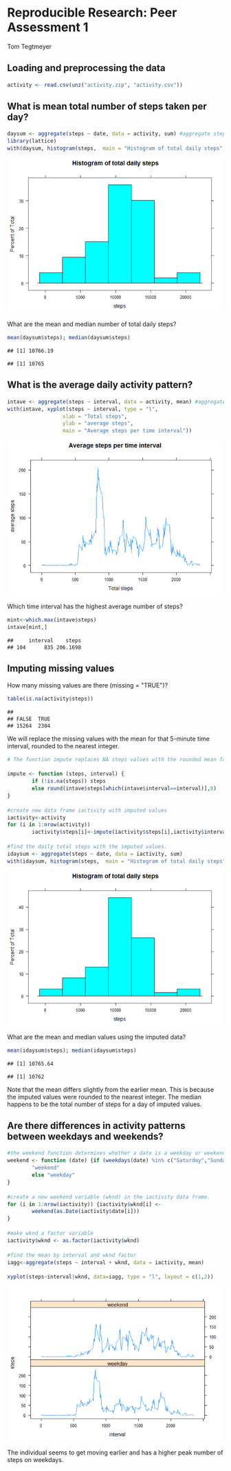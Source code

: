 # Reproducible Research: Peer Assessment 1
Tom Tegtmeyer  


## Loading and preprocessing the data

```r
activity <- read.csv(unz("activity.zip", "activity.csv"))
```

## What is mean total number of steps taken per day?


```r
daysum <- aggregate(steps ~ date, data = activity, sum) #aggregate steps by date
library(lattice)
with(daysum, histogram(steps,  main = "Histogram of total daily steps"))
```

![](PA1_template_files/figure-html/unnamed-chunk-2-1.png)

What are the mean and median number of total daily steps?

```r
mean(daysum$steps); median(daysum$steps)
```

```
## [1] 10766.19
```

```
## [1] 10765
```

## What is the average daily activity pattern?

```r
intave <- aggregate(steps ~ interval, data = activity, mean) #aggregate steps by interval
with(intave, xyplot(steps ~ interval, type = "l", 
                  xlab = "Total steps", 
                  ylab = "average steps", 
                  main = "Average steps per time interval"))
```

![](PA1_template_files/figure-html/unnamed-chunk-4-1.png)

Which time interval has the highest average number of steps? 


```r
mint<-which.max(intave$steps)
intave[mint,]
```

```
##     interval    steps
## 104      835 206.1698
```
## Imputing missing values
How many missing values are there (missing = "TRUE")?

```r
table(is.na(activity$steps))
```

```
## 
## FALSE  TRUE 
## 15264  2304
```

We will replace the missing values with the mean for that 5-minute time interval, rounded to the nearest integer.


```r
# The function impute replaces NA steps values with the rounded mean for the # same time interval (using the intave table from above)

impute <- function (steps, interval) {
        if (!is.na(steps)) steps 
        else round(intave$steps[which(intave$interval==interval)],0)
}

#create new data frame iactivity with imputed values
iactivity<-activity
for (i in 1:nrow(activity)) 
        iactivity$steps[i]<-impute(iactivity$steps[i],iactivity$interval[i])

#find the daily total steps with the imputed values.
idaysum <- aggregate(steps ~ date, data = iactivity, sum)
with(idaysum, histogram(steps,  main = "Histogram of total daily steps"))
```

![](PA1_template_files/figure-html/unnamed-chunk-7-1.png)

What are the mean and median values using the imputed data?


```r
mean(idaysum$steps); median(idaysum$steps)
```

```
## [1] 10765.64
```

```
## [1] 10762
```

Note that the mean differs slightly from the earlier mean. This is because the imputed values were rounded to the nearest integer. The median happens to be the total number of steps for a day of imputed values.

## Are there differences in activity patterns between weekdays and weekends?

```r
#the weekend function determines whether a date is a weekday or weekend.
weekend <- function (date) {if (weekdays(date) %in% c("Saturday","Sunday"))
        "weekend"
        else "weekday"
}

#create a new weekend variable (wknd) in the iactivity data frame.
for (i in 1:nrow(iactivity)) {iactivity$wknd[i] <-
        weekend(as.Date(iactivity$date[i]))
}

#make wknd a factor variable 
iactivity$wknd <- as.factor(iactivity$wknd)

#find the mean by interval and wknd factor
iagg<-aggregate(steps ~ interval + wknd, data = iactivity, mean)

xyplot(steps~interval|wknd, data=iagg, type = "l", layout = c(1,2))
```

![](PA1_template_files/figure-html/unnamed-chunk-9-1.png)

The individual seems to get moving earlier and has a higher peak number of steps on weekdays.
